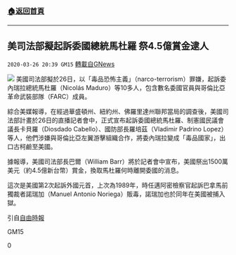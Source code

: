 ###  [:house:返回首頁](https://github.com/ourhimalayas/txt)
---

## 美司法部擬起訴委國總統馬杜羅 祭4.5億賞金逮人
`2020-03-26 20:39 GM15` [轉載自GNews](https://gnews.org/zh-hant/153727/)

![](https://s3-ap-northeast-1.amazonaws.com/news.guo.offload.media/wp-content/uploads/2020/03/26203545/3114164_1_1.jpg)
美國司法部擬於26日，以「毒品恐怖主義」（narco-terrorism）罪嫌，起訴委內瑞拉總統馬杜羅（Nicolás Maduro）等10多人，包含數名委國官員與哥倫比亞革命武裝部隊（FARC）成員。

綜合美媒報導，在經過華盛頓州、紐約州、佛羅里達州聯邦當局的調查後，美國司法部計畫於26日的直播記者會中，正式宣布起訴委國總統馬杜羅、制憲國民議會議長卡貝羅（Diosdado Cabello）、國防部長羅培茲（Vladimir Padrino Lopez）等人，他們涉嫌與哥倫比亞左翼游擊組織合作，將委內瑞拉變成「毒品國家」，出口古柯鹼至美國。

據報導，美國司法部長巴爾（William Barr）將於記者會中宣布，美國祭出1500萬美元（約4.5億新台幣）賞金，換取馬杜羅何時離開委國的消息。

這次是美國第2次起訴外國元首，上次為1989年，時任邁阿密檢察官起訴巴拿馬前獨裁者諾瑞加（Manuel Antonio Noriega）販毒，諾瑞加也於同年在美國被捕入獄。

引自[自由時報](https://news.ltn.com.tw/news/world/breakingnews/3114164)

GM15

0

